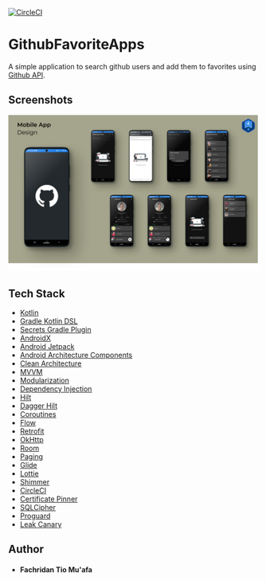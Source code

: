[![CircleCI](https://dl.circleci.com/status-badge/img/gh/fachridantm/GithubApp/tree/master.svg?style=svg)](https://app.circleci.com/pipelines/github/fachridantm/GithubApp)

# GithubFavoriteApps

A simple application to search github users and add them to favorites
using [Github API](https://docs.github.com/en/rest).

## Screenshots

![GithubApp](https://raw.githubusercontent.com/fachridantm/GithubApp/master/app/screenshots/Github-Favorite-Apps.png)

## Tech Stack

- [Kotlin](https://kotlinlang.org/)
- [Gradle Kotlin DSL](https://docs.gradle.org/current/userguide/kotlin_dsl.html)
- [Secrets Gradle Plugin](https://github.com/google/secrets-gradle-plugin)
- [AndroidX](https://developer.android.com/jetpack/androidx)
- [Android Jetpack](https://developer.android.com/jetpack)
- [Android Architecture Components](https://developer.android.com/topic/libraries/architecture)
- [Clean Architecture](https://blog.cleancoder.com/uncle-bob/2012/08/13/the-clean-architecture.html)
- [MVVM](https://developer.android.com/jetpack/guide)
- [Modularization](https://developer.android.com/studio/projects#CreateFeatureModules)
- [Dependency Injection](https://en.wikipedia.org/wiki/Dependency_injection)
- [Hilt](https://developer.android.com/training/dependency-injection/hilt-android)
- [Dagger Hilt](https://dagger.dev/hilt/)
- [Coroutines](https://developer.android.com/kotlin/coroutines)
- [Flow](https://developer.android.com/kotlin/flow)
- [Retrofit](https://square.github.io/retrofit/)
- [OkHttp](https://square.github.io/okhttp/)
- [Room](https://developer.android.com/training/data-storage/room)
- [Paging](https://developer.android.com/topic/libraries/architecture/paging)
- [Glide](https://github.com/bumptech/glide)
- [Lottie](https://airbnb.design/lottie/)
- [Shimmer](https://facebook.github.io/shimmer-android/)
- [CircleCI](https://circleci.com/)
- [Certificate Pinner](https://square.github.io/okhttp/4.x/okhttp/okhttp3/-certificate-pinner/)
- [SQLCipher](https://www.zetetic.net/sqlcipher/)
- [Proguard](https://www.guardsquare.com/en/products/proguard)
- [Leak Canary](https://square.github.io/leakcanary/)

## Author
* #### Fachridan Tio Mu'afa
